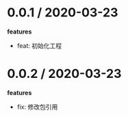 
0.0.1 / 2020-03-23
==================

**features**
  * feat: 初始化工程

0.0.2 / 2020-03-23
==================

**features**
  * fix: 修改包引用
